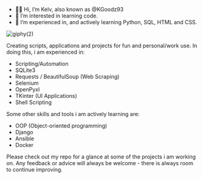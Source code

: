 - 👋🏾 Hi, I’m Kelv, also known as @KGoodz93
- 👀 I’m interested in learning code.
- 🌱 I’m experienced in, and actively learning Python, SQL, HTML and CSS.

![giphy(2)](https://user-images.githubusercontent.com/82043281/172653372-f3cb768f-ea68-40c0-96ab-4ad743a903de.gif)

Creating scripts, applications and projects for fun and personal/work use. In doing this, i am experienced in:

- Scripting/Automation
- SQLite3
- Requests / BeautifulSoup (Web Scraping)
- Selenium
- OpenPyxl
- TKinter (UI Applications)
- Shell Scripting

Some other skills and tools i am actively learning are:

- OOP (Object-oriented programming)
- Django
- Ansible
- Docker

Please check out my repo for a glance at some of the projects i am working on. Any feedback or advice will always be welcome - there is always room to continue improving.

<!---
KGoodz93/KGoodz93 is a ✨ special ✨ repository because its `README.md` (this file) appears on your GitHub profile.
You can click the Preview link to take a look at your changes.
--->
